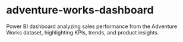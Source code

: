 # adventure-works-dashboard
Power BI dashboard analyzing sales performance from the Adventure Works dataset, highlighting KPIs, trends, and product insights.
